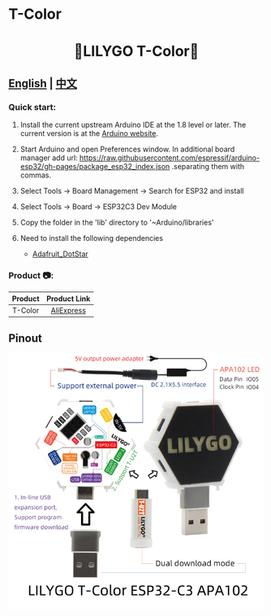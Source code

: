 # T-Color

<h1 align = "center">🌟LILYGO T-Color🌟</h1>

## **[English](./README.MD) | [中文](./README_CN.MD)**

<h3 align = "left">Quick start:</h3>

1. Install the current upstream Arduino IDE at the 1.8 level or later. The current version is at the [Arduino website](http://www.arduino.cc/en/main/software).
2. Start Arduino and open Preferences window. In additional board manager add url: https://raw.githubusercontent.com/espressif/arduino-esp32/gh-pages/package_esp32_index.json .separating them with commas.
3. Select Tools -> Board Management -> Search for ESP32 and install
4. Select Tools -> Board -> ESP32C3 Dev Module
5. Copy the folder in the 'lib' directory to '~Arduino/libraries'
6. Need to install the following dependencies

   - [Adafruit_DotStar](https://github.com/adafruit/Adafruit_DotStar)


<h3 align = "left">Product 📷:</h3>

| Product |                           Product  Link                            |
| :-----: | :----------------------------------------------------------------: |
| T-Color | [AliExpress](https://pt.aliexpress.com/item/1005003930136483.html) |

## Pinout

![](image/T-Color-EN.jpg)



